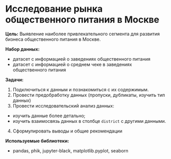 
# Исследование рынка общественного питания в Москве

**Цель:** Выявление наиболее привлекательного сегмента для развития бизнеса общественного питания в Москве.

**Набор данных:**
- датасет с информацией о заведениях общественного питания
- датасет с информацией о среднем чеке в заведениях общественного питания
    
**Задачи:** 
1. Подключиться к данным и познакомиться с их содержимым.
2. Провести предобработку данных (пропуски, дубликаты, изучить тип данных)
3. Провести исследовательский анализ данных:
- изучить данные более детально;
- изучить взаимосвязь данных в столбце `district` с другими данными.
4. Сформулировать выводы и общие рекомендации

**Используемые библиотеки:** 
- pandas, phik, jupyter-black, matplotlib.pyplot, seaborn
